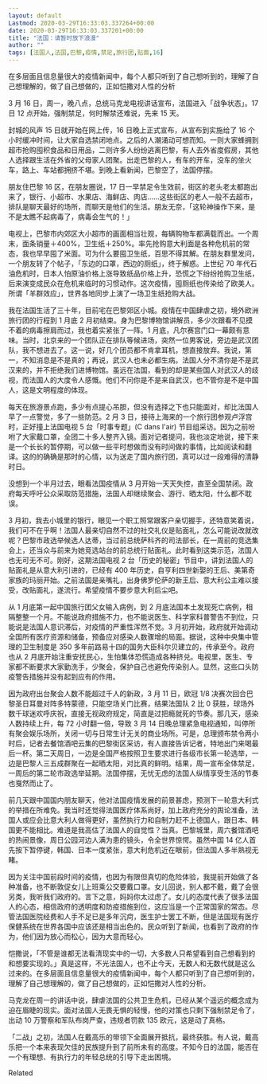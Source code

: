 ```yaml
---
layout: default
Lastmod: 2020-03-29T16:33:03.337264+00:00
date: 2020-03-29T16:33:03.337201+00:00
title: "法国：请暂时放下浪漫"
author: ""
tags: [法国人,法国,巴黎,疫情,禁足,旅行团,贴面,16]
---
```


在多层面且信息量很大的疫情新闻中，每个人都只听到了自己想听到的，理解了自己想理解的，做了自己想做的，正如恺撒对人性的分析

3 月 16 日，周一，晚八点，总统马克龙电视讲话宣布，法国进入「战争状态」。17 日 12 点开始，强制禁足，何时解禁还难说，先来 15 天。

封城的风声 15 日就开始在网上传，16 日晚上正式宣布，从宣布到实施给了 16 个小时缓冲时间，让大家自选禁闭地点。之后的人潮涌动可想而知。一则大家蜂拥到超市抢购囤积食品和日用品，二则许多人纷纷逃离巴黎，有人去外省度假房，其他人选择跟生活在外省的父母家人团聚。出走巴黎的人，有车的开车，没车的坐火车，路上、车站都拥挤不堪。到晚上看新闻，巴黎空了，法国停摆。

朋友住巴黎 16 区，在朋友圈说，17 日一早禁足令生效前，街区的老头老太都跑出来了，银行、小超市、水果店、海鲜店、肉店……这些街区的老人一般不去超市，排队是聊天最好的场所，而聊天是他们的生活。朋友无奈，「这轮神操作下来，是不是太瞧不起病毒了，病毒会生气的！」

电视上，巴黎市内郊区大小超市的画面相当壮观，每辆购物车都满载而出。一个周末，面条销量＋400%，卫生纸＋250%。率先抢购意大利面是各种危机前的常态，我也早早囤了米面。可为什么要囤卫生纸，百思不得其解。在朋友群里发问，一个朋友转了个帖子，「东边的口罩，西边的厕纸」，终于解惑。上世纪 70 年代石油危机时，日本人怕原油价格上涨导致纸品价格上升，恐慌之下纷纷抢购卫生纸，后来演变成民众在危机来临时的习惯动作。这次疫情，囤厕纸也传染给了欧美人。所谓「羊群效应」，世界各地同步上演了一场卫生纸抢购大战。

我在法国生活了三十年，目前宅在巴黎郊区小城。疫情在中国肆虐之初，境外欧洲旅行团的行程到 1 月底 2 月初结束。身为巴黎博物馆讲解员，多少次跟看不见摸不着的病毒擦肩而过，我也着实紧张了一阵。1 月底，凡尔赛宫门口一幕颇有意味。当时，北京来的一个团队正在排队等候进场，突然一位男客说，旁边是武汉团队，我不想进去了。这一说，好几个团员都不肯拿耳机，想直接放弃。我说，第一，不知消息是不是真的；再说，武汉人也未必都生病。法国人分不清你是不是武汉来的，并不拒绝我们进博物馆。虽远在法国，看到的却是某些国人对武汉人的歧视，而法国人的大度令人感慨。他们不问你是不是来自武汉，也不管你是不是中国人，这是文明程度的体现。

每天在旅游景点跑，多少有点提心吊胆，但没有选择之下也只能面对，却比法国人早了一点警觉，多了一些防范。2 月 3 日，接待上海来的一个旅行团参观卢浮宫时，正好撞上法国电视 5 台「时事专题」(C dans l'air) 节目组采访。因为之前吩咐了大家戴口罩，全团二十多人整齐入镜。面对记者提问，我也淡定地说，接下来是一个长长的暂停期，可以做一些平时想做而没有时间做的事情，比如阅读和翻译。这的的确确是那时的心情，以为送走了国内旅行团，真可以过一段难得的清静时日。

没想到一个半月过去，眼看法国疫情从 3 月开始一天天失控，直至全国禁闭。政府每天呼吁公众采取防范措施，法国人却继续聚会、游行、晒太阳，什么都不耽误。

3 月初，我去小城里的银行，眼见一个职工照常跟客户亲切握手，还特意笑着说，我们可不在乎啊！法国人最亲切自然不过的社交礼仪是贴面礼，怎么可能说改就改呢？巴黎市政选举候选人达蒂，当过前总统萨科齐的司法部长，在一周前的竞选集会上，还当众与前来为她竞选站台的前总统行贴面礼。此时看到这类示范，法国人也无可无不可。刚好，这期法国电视 2 台「历史的秘密」节目中，讲到法国人的贴面礼是从意大利引进的，已经有 400 年历史，自亨利四世新娶的王后、美第奇家族的玛丽开始。之前法国是亲嘴礼，出身佛罗伦萨的新王后、意大利公主难以接受，改贴面礼，遂流行。希望疫情不要步意大利后尘吧。

从 1 月底第一起中国旅行团父女输入病例，到 2 月底法国本土发现死亡病例，相隔整整一个月。不能说政府措施不力，也不能说医生、科学家科普警告不到位，只能说是法国人意识滞后，对疫情的严重性浑然不觉。3 月初开始，政府就开始调动全国所有医疗资源和储备，预备应对感染人数骤增的局面。据说，这种中央集中管理的卫生制度是 350 多年前路易十四的国务大臣科尔贝建立的，传承至今。政府也从 2 月底开始注重安抚民心，生怕集体恐慌造成各种挤兑。电视里，医生、专家都不断要求大家勤洗手，少聚会，保护自己也避免传染别人。显然，这些口头防疫警告措施并没有起到应有的作用。

因为政府出台聚会人数不能超过千人的新政，3 月 11 日，欧冠 1/8 决赛次回合巴黎圣日耳曼对阵多特蒙德，只能空场关门比赛，结果法国队 2 比 0 获胜，球场外数千球迷欢呼庆祝，直接无视政府规定，简直是过把瘾就死的节奏。那几天，感染人数持续上升，每 72 小时翻一倍，导致 3 月 14 日晚总理紧急电视通知，叫停所有聚会娱乐场所，关闭一切与日常生计无关的商业场所。可是，总理颁布禁令两小时后，记者去餐馆酒吧云集的巴黎街区采访，有人直接告诉记者，特地出门来喝最后一杯。第二天周日，一边是全国严格按照卫生要求进行各级市长第一轮选举，一边是巴黎人三五成群聚在一起晒太阳，对比真的鲜明。结果，周一宣布全体禁足，一周后的第二轮市政选举延期。法国停摆，无忧无虑的法国人纵情享受生活的节奏也戛然而止了。

前几天跟中国国内朋友聊天，他对法国疫情发展的前景甚虑，预测下一轮意大利式的举措在所难免。我当时还觉得法国医疗体系尚好，加上政府充分的舆论准备，法国人或应会比意大利人做得更好，虽然执行力和自制力赶不上德国人，跟日本、韩国更不能相比。难道是我高估了法国人的自觉性？当真。巴黎城里，周六餐馆酒吧的热闹景像，周日公园河边人满为患的镜头，令全世界惊愕。虽然中国 14 亿人首先按下暂停键，韩国、日本一度紧张，意大利危机近在眼前，但法国人多半熟视无睹。

因为关注中国前段时间的疫情，也因为有限但真切的危险体验，我提前开始做了各种准备，也不断敦促女儿上班乘公交要戴口罩。女儿回说，别人都不戴，戴了会很另类，我听我们政府的。言下之意，妈妈你太过虑了。女儿的态度代表了很多法国人的心态，相信政府的透明度和防疫措施到位，这应当是一个正常国家的常态。尽管法国医院经费和人手不足已是多年沉疴，医生护士罢工不断，但是法国现有医疗保健系统在世界各国中应该还是相当出色的。民众听到了新闻，也看到了政府的作为，他们因为放心而松心，因为大意而轻心。

恺撒说，「不管是谁都无法看清现实中的一切，大多数人只希望看到自己想看到的和想要实现的。」真是这样，不光法国人，也不止今天，无数人和无数代就是这么过来的。在多层面且信息量很大的疫情新闻中，每个人都只听到了自己想听到的，理解了自己想理解的，做了自己想做的，正如恺撒对人性的分析。

马克龙在周一的讲话中说，肆虐法国的公共卫生危机，已经从某个遥远的概念成为迫在眉睫的现实。面对法国人无畏无惧的轻慢，他的对策也只剩下强制禁足令了，出动 10 万警察和军队布岗严查，违规者罚款 135 欧元，这是动了真格。

「二战」之初，法国人在戴高乐的带领下全面展开抵抗，最终获胜。有人说，戴高乐把一个本来表现欠佳的民族提升到了前所未有的高度。不知今日的法国，能否在一个有理想、有执行力的年轻总统的引导下走出困境。

Related

